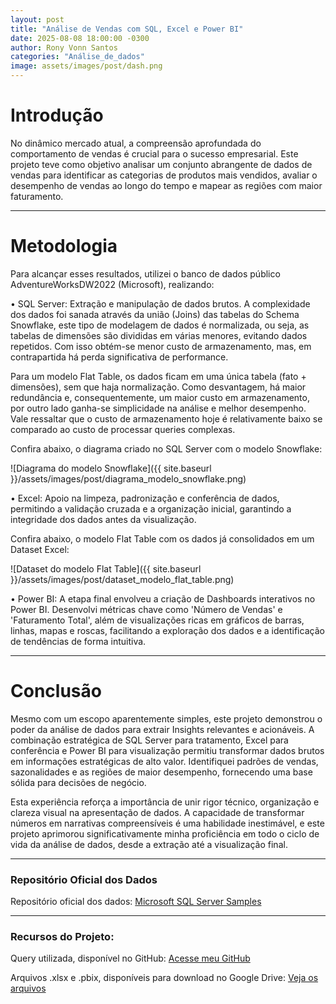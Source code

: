 ```yaml
---
layout: post
title: "Análise de Vendas com SQL, Excel e Power BI"
date: 2025-08-08 18:00:00 -0300
author: Rony Vonn Santos
categories: "Análise_de_dados" 
image: assets/images/post/dash.png
---
```


# **Introdução**

No dinâmico mercado atual, a compreensão aprofundada do comportamento de vendas é crucial para o sucesso empresarial. Este projeto teve como objetivo analisar um conjunto abrangente de dados de vendas para identificar as categorias de produtos mais vendidos, avaliar o desempenho de vendas ao longo do tempo e mapear as regiões com maior faturamento.



____________________________________________________________________________________________________

# **Metodologia** 

Para alcançar esses resultados, utilizei o banco de dados público AdventureWorksDW2022 (Microsoft), realizando:

•
SQL Server: Extração e manipulação de dados brutos. A complexidade dos dados foi sanada através da união (Joins) das tabelas do Schema Snowflake, este tipo de modelagem de dados é normalizada, ou seja, as tabelas de dimensões são divididas em várias menores, evitando dados repetidos. Com isso obtém-se menor custo de armazenamento, mas, em contrapartida há perda significativa de performance. 

Para um modelo Flat Table, os dados ficam em uma única tabela (fato + dimensões), sem que haja normalização. Como desvantagem, há maior redundância e, consequentemente, um maior custo em armazenamento, por outro lado ganha-se simplicidade na análise e melhor desempenho. Vale ressaltar que o custo de armazenamento hoje é relativamente baixo se comparado ao custo de processar queries complexas.

Confira abaixo, o diagrama criado no SQL Server com o modelo Snowflake:

![Diagrama do modelo Snowflake]({{ site.baseurl }}/assets/images/post/diagrama_modelo_snowflake.png)

•
Excel: Apoio na limpeza, padronização e conferência de dados, permitindo a validação cruzada e a organização inicial, garantindo a integridade dos dados antes da visualização.

Confira abaixo, o modelo Flat Table com os dados já consolidados em um Dataset Excel:

![Dataset do modelo Flat Table]({{ site.baseurl }}/assets/images/post/dataset_modelo_flat_table.png)

•
Power BI: A etapa final envolveu a criação de Dashboards interativos no Power BI. Desenvolvi métricas chave como 'Número de Vendas' e 'Faturamento Total', além de visualizações ricas em gráficos de barras, linhas, mapas e roscas, facilitando a exploração dos dados e a identificação de tendências de forma intuitiva.


____________________________________________________________________________________________________

# **Conclusão**

Mesmo com um escopo aparentemente simples, este projeto demonstrou o poder da análise de dados para extrair Insights relevantes e acionáveis. A combinação estratégica de SQL Server para tratamento, Excel para conferência e Power BI para visualização permitiu transformar dados brutos em informações estratégicas de alto valor. Identifiquei padrões de vendas, sazonalidades e as regiões de maior desempenho, fornecendo uma base sólida para decisões de negócio. 

Esta experiência reforça a importância de unir rigor técnico, organização e clareza visual na apresentação de dados. A capacidade de transformar números em narrativas compreensíveis é uma habilidade inestimável, e este projeto aprimorou significativamente minha proficiência em todo o ciclo de vida da análise de dados, desde a extração até a visualização final.


____________________________________________________________________________________________________

### **Repositório Oficial dos Dados**

Repositório oficial dos dados: [Microsoft SQL Server Samples](https://github.com/microsoft/sql-server-samples)


____________________________________________________________________________________________________

### **Recursos do Projeto:**

Query utilizada, disponível no GitHub: [Acesse meu GitHub](https://github.com/ronycosta01/An-lise-de-Vendas)

Arquivos .xlsx e .pbix, disponíveis para download no Google Drive: [Veja os arquivos](https://drive.google.com/drive/folders/1NcCICh9J4yQsVpQElAtgZ-w_HeNUlCjv?usp=sharing)

